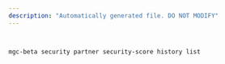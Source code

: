```yaml
---
description: "Automatically generated file. DO NOT MODIFY"
---
```


```bash


mgc-beta security partner security-score history list

```